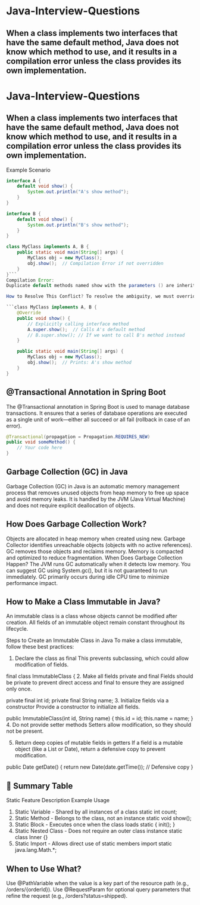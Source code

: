 # Java-Interview-Questions

## When a class implements two interfaces that have the same default method, Java does not know which method to use, and it results in a compilation error unless the class provides its own implementation.


# Java-Interview-Questions

## When a class implements two interfaces that have the same default method, Java does not know which method to use, and it results in a compilation error unless the class provides its own implementation.

Example Scenario

```java
interface A {
    default void show() {
        System.out.println("A's show method");
    }
}

interface B {
    default void show() {
        System.out.println("B's show method");
    }
}

class MyClass implements A, B {
    public static void main(String[] args) {
        MyClass obj = new MyClass();
        obj.show();  // Compilation Error if not overridden
    }
}```
Compilation Error:
Duplicate default methods named show with the parameters () are inherited from the types A and B.

How to Resolve This Conflict? To resolve the ambiguity, we must override the conflicting method in MyClass and explicitly specify which interface's method to call using InterfaceName.super.methodName().

```class MyClass implements A, B {
    @Override
    public void show() {
        // Explicitly calling interface method
        A.super.show();  // Calls A's default method
        // B.super.show(); // If we want to call B's method instead
    }

    public static void main(String[] args) {
        MyClass obj = new MyClass();
        obj.show();  // Prints: A's show method
    }
}
```
## @Transactional Annotation in Spring Boot

The @Transactional annotation in Spring Boot is used to manage database transactions. It ensures that a series of database operations are executed as a single unit of work—either all succeed or all fail (rollback in case of an error).

```java
@Transactional(propagation = Propagation.REQUIRES_NEW)
public void someMethod() {
    // Your code here
}
```

## Garbage Collection (GC) in Java
Garbage Collection (GC) in Java is an automatic memory management process that removes unused objects from heap memory to free up space and avoid memory leaks. It is handled by the JVM (Java Virtual Machine) and does not require explicit deallocation of objects.

## How Does Garbage Collection Work?
Objects are allocated in heap memory when created using new.
Garbage Collector identifies unreachable objects (objects with no active references).
GC removes those objects and reclaims memory.
Memory is compacted and optimized to reduce fragmentation.
When Does Garbage Collection Happen?
The JVM runs GC automatically when it detects low memory.
You can suggest GC using System.gc(), but it is not guaranteed to run immediately.
GC primarily occurs during idle CPU time to minimize performance impact.

## How to Make a Class Immutable in Java?
An immutable class is a class whose objects cannot be modified after creation. All fields of an immutable object remain constant throughout its lifecycle.

Steps to Create an Immutable Class in Java
To make a class immutable, follow these best practices:

1. Declare the class as final
This prevents subclassing, which could allow modification of fields.

final class ImmutableClass {
2. Make all fields private and final
Fields should be private to prevent direct access and final to ensure they are assigned only once.

private final int id;
private final String name;
3. Initialize fields via a constructor
Provide a constructor to initialize all fields.

public ImmutableClass(int id, String name) {
    this.id = id;
    this.name = name;
}
4. Do not provide setter methods
Setters allow modification, so they should not be present.

5. Return deep copies of mutable fields in getters
If a field is a mutable object (like a List or Date), return a defensive copy to prevent modification.

public Date getDate() {
    return new Date(date.getTime());  // Defensive copy
}
## 🔹 Summary Table
Static Feature	Description	Example Usage
1) Static Variable -	Shared by all instances of a class	static int count;
2) Static Method - Belongs to the class, not an instance	static void show();
3) Static Block	- Executes once when the class loads	static { init(); }
4) Static Nested Class	- Does not require an outer class instance	static class Inner {}
5) Static Import - Allows direct use of static members	import static java.lang.Math.*;

## When to Use What?
Use @PathVariable when the value is a key part of the resource path (e.g., /orders/{orderId}).
Use @RequestParam for optional query parameters that refine the request (e.g., /orders?status=shipped).



